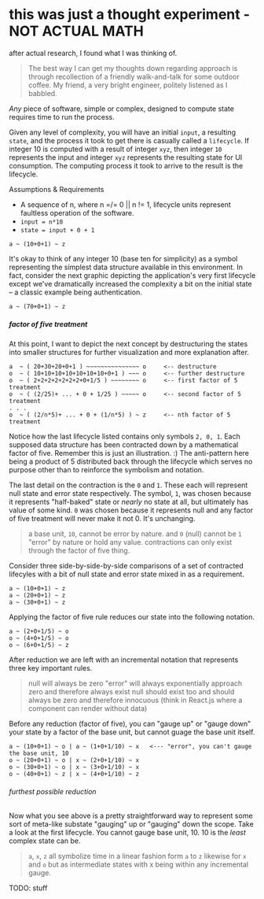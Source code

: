 # this was just a thought experiment - NOT ACTUAL MATH
after actual research, I found what I was thinking of.

> The best way I can get my thoughts down regarding approach is through recollection of a friendly walk-and-talk for some outdoor coffee. My friend, a very bright engineer, politely listened as I babbled.

_Any_ piece of software, simple or complex, designed to compute state requires time to run the process.

Given any level of complexity, you will have an initial `input`, a resulting `state`, and the process it took to get there is casually called a `lifecycle`. If integer 10 is computed with a result of integer `xyz`, then integer `10` represents the input and integer `xyz` represents the resulting state for UI consumption. The computing process it took to arrive to the result is the lifecycle.

Assumptions & Requirements
* A sequence of n, where n =/= 0 || n != 1, lifecycle units represent faultless operation of the software.
* `input = n*10`
* `state = input + 0 + 1`

```
a ~ (10+0+1) ~ z
```

It's okay to think of any integer 10 (base ten for simplicity) as a symbol representing the simplest data structure available in this environment. In fact, consider the next graphic depicting the application's very first lifecycle except we've dramatically increased the complexity a bit on the initial state – a classic example being authentication.

```
a ~ (70+0+1) ~ z
```

##### factor of five treatment
At this point, I want to depict the next concept by destructuring the states into smaller structures for further visualization and more explanation after.

```
a  ~ ( 20+30+20+0+1 ) ~~~~~~~~~~~~~~~ o     <-- destructure
o  ~ ( 10+10+10+10+10+10+10+0+1 ) ~~~ o     <-- further destructure
o  ~ ( 2+2+2+2+2+2+2+0+1/5 ) ~~~~~~~~ o     <-- first factor of 5 treatment
o  ~ ( (2/25)+ ... + 0 + 1/25 ) ~~~~~ o     <-- second factor of 5 treatment
. . .
o  ~ ( (2/n*5)+ ... + 0 + (1/n*5) ) ~ z     <-- nth factor of 5 treatment
```

Notice how the last lifecycle listed contains only symbols `2, 0, 1`. Each supposed data structure has been contracted down by a mathematical factor of five. Remember this is just an illustration. :) The anti-pattern here being a product of 5 distributed back through the lifecycle which serves no purpose other than to reinforce the symbolism and notation.

The last detail on the contraction is the `0` and `1`. These each will represent null state and error state respectively. The symbol, `1`, was chosen because it represents "half-baked" state or _nearly_ no state at all, but ultimately has value of some kind. `0` was chosen because it represents null and any factor of five treatment will never make it not 0. It's unchanging.

> a base unit, `10`, cannot be error by nature.
> and `0` (null) cannot be `1` "error" by nature or hold any value.
> contractions can only exist through the factor of five thing.

Consider three side-by-side-by-side comparisons of a set of contracted lifecyles with a bit of null state and error state mixed in as a requirement.

```
a ~ (10+0+1) ~ z
a ~ (20+0+1) ~ z
a ~ (30+0+1) ~ z
```

Applying the factor of five rule reduces our state into the following notation.

```
a ~ (2+0+1/5) ~ o
o ~ (4+0+1/5) ~ o
o ~ (6+0+1/5) ~ z
```

After reduction we are left with an incremental notation that represents three key important rules.

> null will always be zero
> "error" will always exponentially approach zero and therefore always exist
> null should exist too and should always be zero and therefore innocuous (think in React.js where a component can render without data)

Before any reduction (factor of five), you can "gauge up" or "gauge down" your state by a factor of the base unit, but cannot guage the base unit itself.

```
a ~ (10+0+1) ~ o | a ~ (1+0+1/10) ~ x   <--- "error", you can't gauge the base unit, 10
o ~ (20+0+1) ~ o | x ~ (2+0+1/10) ~ x
o ~ (30+0+1) ~ o | x ~ (3+0+1/10) ~ x
o ~ (40+0+1) ~ z | x ~ (4+0+1/10) ~ z
```

###### furthest possible reduction

Now what you see above is a pretty straightforward way to represent some sort of meta-like substate "gauging" up or "gauging" down the scope. Take a look at the first lifecycle. You cannot gauge base unit, 10. 10 is the _least_ complex state can be.

>`a`, `x`, `z` all symbolize time in a linear fashion form `a` to `z` likewise for `x` and `o` but as intermediate states with x being within any incremental gauge.

TODO: stuff
